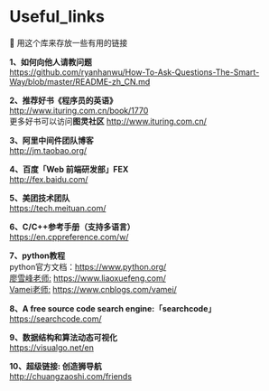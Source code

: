 # Useful_links
👼 用这个库来存放一些有用的链接  

**1、如何向他人请教问题**   
https://github.com/ryanhanwu/How-To-Ask-Questions-The-Smart-Way/blob/master/README-zh_CN.md

**2、推荐好书《程序员的英语》**  
http://www.ituring.com.cn/book/1770   
更多好书可以访问**图灵社区** http://www.ituring.com.cn/  

**3、阿里中间件团队博客**  
http://jm.taobao.org/  

**4、百度「Web 前端研发部」FEX**   
http://fex.baidu.com/

**5、美团技术团队**   
https://tech.meituan.com/   

**6、C/C++参考手册（支持多语言）**   
https://en.cppreference.com/w/     

**7、python教程**   
python官方文档：https://www.python.org/   
[廖雪峰老师:](https://www.liaoxuefeng.com/wiki/0014316089557264a6b348958f449949df42a6d3a2e542c000) https://www.liaoxuefeng.com/   
[Vamei老师:](http://www.cnblogs.com/vamei/archive/2012/09/13/2682778.html) https://www.cnblogs.com/vamei/   

**8、A free source code search engine:「searchcode」**   
https://searchcode.com/

**9、数据结构和算法动态可视化**   
https://visualgo.net/en

**10、超级链接: 创造狮导航**   
http://chuangzaoshi.com/friends      

